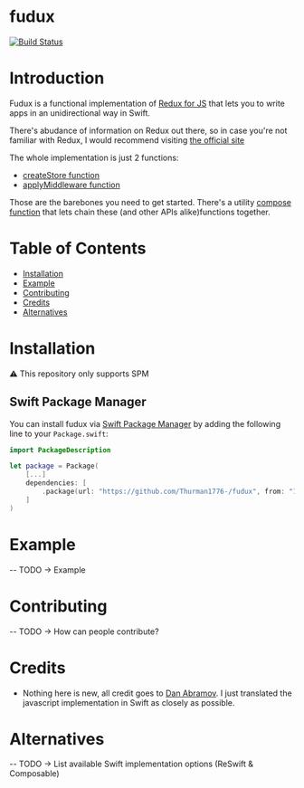 # fudux

[![Build Status](https://app.bitrise.io/app/a3fd5d63f9b4374c/status.svg?token=w6IIOkPI93FA8KtKzYx5ZA&branch=main)](https://app.bitrise.io/app/a3fd5d63f9b4374c)

# Introduction

Fudux is a functional implementation of [Redux for JS](https://github.com/reactjs/redux) that lets you to write apps in an unidirectional way in Swift. 

There's abudance of information on Redux out there, so in case you're not familiar with Redux, I would recommend visiting [the official site](https://redux.js.org)

The whole implementation is just 2 functions: 
- [createStore function](https://github.com/Thurman1776-/fudux/blob/main/Sources/fudux/createStore.swift)
- [applyMiddleware function](https://github.com/Thurman1776-/fudux/blob/main/Sources/fudux/applyMiddleware.swift)

Those are the barebones you need to get started. There's a utility [compose function](https://github.com/Thurman1776-/fudux/blob/main/Sources/fudux/compose.swift) that lets chain these (and other APIs alike)functions together.  


# Table of Contents

- [Installation](#installation)
- [Example](#demo)
- [Contributing](#contributing)
- [Credits](#credits)
- [Alternatives](#alternatives)



# Installation

⚠️ This repository only supports SPM

## Swift Package Manager

You can install fudux via [Swift Package Manager](https://swift.org/package-manager/) by adding the following line to your `Package.swift`:

```swift
import PackageDescription

let package = Package(
    [...]
    dependencies: [
        .package(url: "https://github.com/Thurman1776-/fudux", from: "1.0.0"),
    ]
)
```

# Example

-- TODO -> Example


# Contributing

-- TODO -> How can people contribute?

# Credits

- Nothing here is new, all credit goes to [Dan Abramov](https://github.com/gaearon). I just translated the javascript implementation in Swift as closely as possible. 

# Alternatives

-- TODO -> List available Swift implementation options (ReSwift & Composable)
